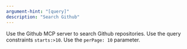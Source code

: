 ```yaml
---
argument-hint: "[query]"
description: "Search Github"
---
```


Use the Github MCP server to search Github repositories.
Use the query constraints `starts:>10`.
Use the `perPage: 10` parameter.

